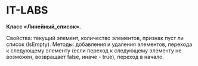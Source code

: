 # IT-LABS
**Класс «Линейный_список».**

Свойства: текущий элемент, количество элементов, признак пуст ли список (IsEmpty).
Методы: добавления и удаления элементов, перехода к следующему элементу (если переход к следующему элементу не возможен, возвращает false, иначе - true), переход в начало.

